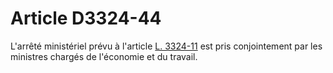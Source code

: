 # Article D3324-44

  
L'arrêté ministériel prévu à l'article [L. 3324-11][1] est pris conjointement par les ministres chargés de l'économie et du travail.

 [1]: /affichCodeArticle.do?cidTexte=LEGITEXT000006072050&idArticle=LEGIARTI000006903026&dateTexte=&categorieLien=cid